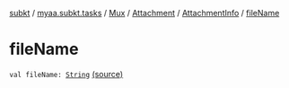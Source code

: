 [subkt](../../../../index.md) / [myaa.subkt.tasks](../../../index.md) / [Mux](../../index.md) / [Attachment](../index.md) / [AttachmentInfo](index.md) / [fileName](./file-name.md)

# fileName

`val fileName: `[`String`](https://kotlinlang.org/api/latest/jvm/stdlib/kotlin/-string/index.html) [(source)](https://github.com/Myaamori/SubKt/blob/0.1.9/src/main/kotlin/myaa/subkt/tasks/muxtask.kt#L66)